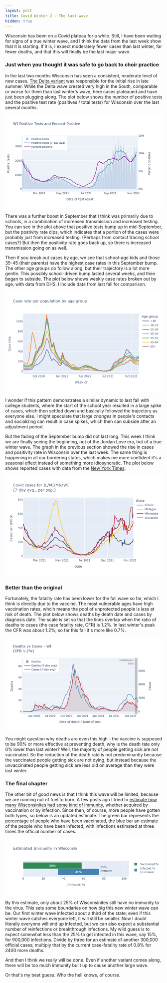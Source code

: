```yaml
---
layout: post
title: Covid Winter 2 - The last wave
hidden: true
---
```


Wisconsin has been on a Covid plateau for a while. Still, I have been waiting for signs of a true winter wave, and I think the data from the last week show that it is starting. If it is, I expect moderately fewer cases than last winter, far fewer deaths, and that this will finally be the last major wave.

### Just when you thought it was safe to go back to choir practice

In the last two months Wisconsin has seen a consistent, moderate level of new cases. [The Delta variant](2021-07-29-delta) was responsible for the initial rise in late summer. While the Delta wave crested very high in the South, comparable or worse for them than last winter's wave, here cases plateaued and have just been plugging along. The plot below shows the number of positive tests and the positive test rate (positives / total tests) for Wisconsin over the last several months. 

[![Cases and positivity rate](../assets/Pos-Positivity-WI_2021-11-10.png)](../dashboard/index.md)

There was a further boost in September that I think was primarily due to schools, in a combination of increased transmission and increased testing. You can see in the plot above that positive tests bump up in mid-September, but the postivity rate dips, which indicates that a portion of the cases were probably just from increased testing. (Perhaps from contact tracing school cases?) But then the positivity rate goes back up, so there is increased transmission going on as well.

Then if you break out cases by age, we see that school-age kids and those 35-45 (their parents) have the highest case rates in this September bump. The other age groups do follow along, but their trajectory is a lot more gentle. This possibly school-driven bump lasted several weeks, and then began to subside. The plot below shows weekly case rates broken out by age, with data from DHS. I include data from last fall for comparison. 

[![Cases and ages](../assets/CaseRate-Age_2021-11-10.png)](https://www.dhs.wisconsin.gov/covid-19/cases.htm#by%20age)

I wonder if this pattern demonstrates a similar dynamic to last fall with college students, where the start of the school year resulted in a large spike of cases, which then settled down and basically followed the trajectory as everyone else. I might speculate that large *changes* in people's contacts and socializing can result in case spikes, which then can subside after an adjustment period.

But the fading of the September bump did not last long. This week I think we are finally seeing the beginning, not of the Jordan Love era, but of a true winter wave. The graph in the previous section showed the rise in cases and positivity rate in Wisconsin over the last week. The same thing is happening in all our bordering states, which makes me more confident it's a seasonal effect instead of something more idiosyncratic. The plot below shows reported cases with data from the [New York Times](https://github.com/nytimes/covid-19-data/blob/master/us-states.csv):

![Midwest cases](../assets/Cases-Midwest-States_2021-11-10.png)

### Better than the original

Fortunately, the fatality rate has been lower for the fall wave so far, which I think is directly due to the vaccine. The most vulnerable ages have high vaccination rates, whcih means the pool of unprotected people is less at risk of death. The plot below shows deaths by death date and cases by diagnosis date. The scale is set so that the lines overlap when the ratio of deaths to cases (the case fatality rate, CFR) is 1.2%. In last winter's peak the CFR was about 1.2%; so far this fall it's more like 0.7%.

[![Deaths and cases](../assets/Deaths-Cases-WI_2021-11-10.png)](../dashboard/deaths-hosp.md)

You might question why deaths are even this high - the vaccine is supposed to be 90% or more effective at preventing death, why is the death rate only 0% lower than last winter? Well, the majority of people getting sick are not vaccinated. So the reduction of the death rate is not predominantly because the vaccinated people getting sick are not dying, but instead because the unvaccinated people getting sick are less old on average than they were last winter.

### The final chapter

The other bit of good news is that I think this wave will be limited, because we are running out of fuel to burn. A few posts ago I tried to [estimate how many Wisconsinites had some kind of immunity](2021-06-14-immune.md), whether acquired by vaccination or by infection. Since then, of course, more people have gotten both types, so below is an updated estimate. The green bar represents the percentage of people who have been vaccinated, the blue bar an estimate of the people who have been infected, with infections estimated at three times the official number of cases.

![Updated immunity bar graph](../assets/Immune-Total.png)

By this estimate, only about 25% of Wisconsinites still have no immunity to the virus. This sets some boundaries on how big this new winter wave can be. Our first winter wave infected about a third of the state; even if this winter wave catches everyone left, it will still be smaller. Now I doubt literally everyone will end up infected, but we can also expect a substantial number of reinfections or breakthrough infections. My wild guess is to expect somewhat less than the 25% to get infected in this wave, say 15%, for 900,000 infections. Divide by three for an estimate of another 300,000 official cases; multiply that by the current case-fatality rate of 0.8% for 2400 more deaths.

And then I think we really will be done. Even if another variant comes along, there will be too much immunity built up to cause another large wave.

Or that's my best guess. Who the hell knows, of course.

